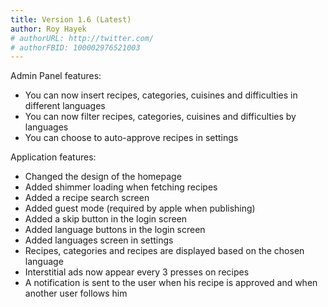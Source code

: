 ```yaml
---
title: Version 1.6 (Latest)
author: Roy Hayek
# authorURL: http://twitter.com/
# authorFBID: 100002976521003
---
```


Admin Panel features:
- You can now insert recipes, categories, cuisines and difficulties in different languages
- You can now filter recipes, categories, cuisines and difficulties by languages
- You can choose to auto-approve recipes in settings

Application features:
- Changed the design of the homepage
- Added shimmer loading when fetching recipes
- Added a recipe search screen
- Added guest mode (required by apple when publishing)
- Added a skip button in the login screen
- Added language buttons in the login screen
- Added languages screen in settings
- Recipes, categories and recipes are displayed based on the chosen language
- Interstitial ads now appear every 3 presses on recipes
- A notification is sent to the user when his recipe is approved and when another user follows him

